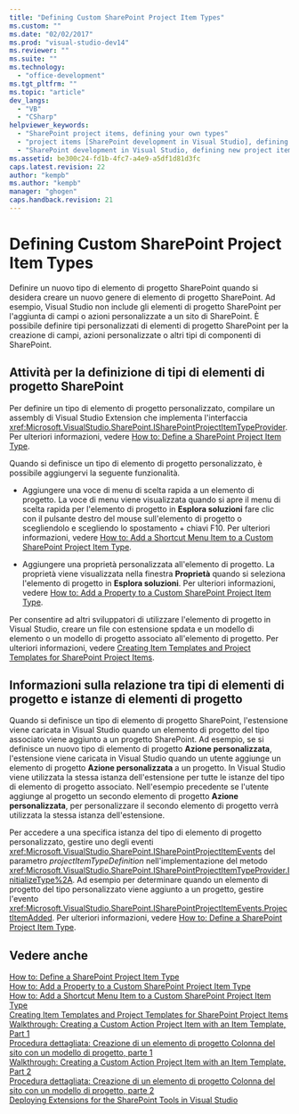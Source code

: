 ```yaml
---
title: "Defining Custom SharePoint Project Item Types"
ms.custom: ""
ms.date: "02/02/2017"
ms.prod: "visual-studio-dev14"
ms.reviewer: ""
ms.suite: ""
ms.technology: 
  - "office-development"
ms.tgt_pltfrm: ""
ms.topic: "article"
dev_langs: 
  - "VB"
  - "CSharp"
helpviewer_keywords: 
  - "SharePoint project items, defining your own types"
  - "project items [SharePoint development in Visual Studio], defining your own types"
  - "SharePoint development in Visual Studio, defining new project item types"
ms.assetid: be300c24-fd1b-4fc7-a4e9-a5df1d81d3fc
caps.latest.revision: 22
author: "kempb"
ms.author: "kempb"
manager: "ghogen"
caps.handback.revision: 21
---
```

# Defining Custom SharePoint Project Item Types
  Definire un nuovo tipo di elemento di progetto SharePoint quando si desidera creare un nuovo genere di elemento di progetto SharePoint.  Ad esempio, Visual Studio non include gli elementi di progetto SharePoint per l'aggiunta di campi o azioni personalizzate a un sito di SharePoint.  È possibile definire tipi personalizzati di elementi di progetto SharePoint per la creazione di campi, azioni personalizzate o altri tipi di componenti di SharePoint.  
  
## Attività per la definizione di tipi di elementi di progetto SharePoint  
 Per definire un tipo di elemento di progetto personalizzato, compilare un assembly di Visual Studio Extension che implementa l'interfaccia <xref:Microsoft.VisualStudio.SharePoint.ISharePointProjectItemTypeProvider>.  Per ulteriori informazioni, vedere [How to: Define a SharePoint Project Item Type](../sharepoint/how-to-define-a-sharepoint-project-item-type.md).  
  
 Quando si definisce un tipo di elemento di progetto personalizzato, è possibile aggiungervi la seguente funzionalità.  
  
-   Aggiungere una voce di menu di scelta rapida a un elemento di progetto.  La voce di menu viene visualizzata quando si apre il menu di scelta rapida per l'elemento di progetto in **Esplora soluzioni** fare clic con il pulsante destro del mouse sull'elemento di progetto o scegliendolo e scegliendo lo spostamento \+ chiavi F10.  Per ulteriori informazioni, vedere [How to: Add a Shortcut Menu Item to a Custom SharePoint Project Item Type](../sharepoint/how-to-add-a-shortcut-menu-item-to-a-custom-sharepoint-project-item-type.md).  
  
-   Aggiungere una proprietà personalizzata all'elemento di progetto.  La proprietà viene visualizzata nella finestra **Proprietà** quando si seleziona l'elemento di progetto in **Esplora soluzioni**.  Per ulteriori informazioni, vedere [How to: Add a Property to a Custom SharePoint Project Item Type](../sharepoint/how-to-add-a-property-to-a-custom-sharepoint-project-item-type.md).  
  
 Per consentire ad altri sviluppatori di utilizzare l'elemento di progetto in Visual Studio, creare un file con estensione spdata e un modello di elemento o un modello di progetto associato all'elemento di progetto.  Per ulteriori informazioni, vedere [Creating Item Templates and Project Templates for SharePoint Project Items](../sharepoint/creating-item-templates-and-project-templates-for-sharepoint-project-items.md).  
  
## Informazioni sulla relazione tra tipi di elementi di progetto e istanze di elementi di progetto  
 Quando si definisce un tipo di elemento di progetto SharePoint, l'estensione viene caricata in Visual Studio quando un elemento di progetto del tipo associato viene aggiunto a un progetto SharePoint.  Ad esempio, se si definisce un nuovo tipo di elemento di progetto **Azione personalizzata**, l'estensione viene caricata in Visual Studio quando un utente aggiunge un elemento di progetto **Azione personalizzata** a un progetto.  In Visual Studio viene utilizzata la stessa istanza dell'estensione per tutte le istanze del tipo di elemento di progetto associato.  Nell'esempio precedente se l'utente aggiunge al progetto un secondo elemento di progetto **Azione personalizzata**, per personalizzare il secondo elemento di progetto verrà utilizzata la stessa istanza dell'estensione.  
  
 Per accedere a una specifica istanza del tipo di elemento di progetto personalizzato, gestire uno degli eventi <xref:Microsoft.VisualStudio.SharePoint.ISharePointProjectItemEvents> del parametro *projectItemTypeDefinition* nell'implementazione del metodo <xref:Microsoft.VisualStudio.SharePoint.ISharePointProjectItemTypeProvider.InitializeType%2A>.  Ad esempio per determinare quando un elemento di progetto del tipo personalizzato viene aggiunto a un progetto, gestire l'evento <xref:Microsoft.VisualStudio.SharePoint.ISharePointProjectItemEvents.ProjectItemAdded>.  Per ulteriori informazioni, vedere [How to: Define a SharePoint Project Item Type](../sharepoint/how-to-define-a-sharepoint-project-item-type.md).  
  
## Vedere anche  
 [How to: Define a SharePoint Project Item Type](../sharepoint/how-to-define-a-sharepoint-project-item-type.md)   
 [How to: Add a Property to a Custom SharePoint Project Item Type](../sharepoint/how-to-add-a-property-to-a-custom-sharepoint-project-item-type.md)   
 [How to: Add a Shortcut Menu Item to a Custom SharePoint Project Item Type](../sharepoint/how-to-add-a-shortcut-menu-item-to-a-custom-sharepoint-project-item-type.md)   
 [Creating Item Templates and Project Templates for SharePoint Project Items](../sharepoint/creating-item-templates-and-project-templates-for-sharepoint-project-items.md)   
 [Walkthrough: Creating a Custom Action Project Item with an Item Template, Part 1](../sharepoint/walkthrough-creating-a-custom-action-project-item-with-an-item-template-part-1.md)   
 [Procedura dettagliata: Creazione di un elemento di progetto Colonna del sito con un modello di progetto, parte 1](../sharepoint/walkthrough-creating-a-site-column-project-item-with-a-project-template-part-1.md)   
 [Walkthrough: Creating a Custom Action Project Item with an Item Template, Part 2](../sharepoint/walkthrough-creating-a-custom-action-project-item-with-an-item-template-part-2.md)   
 [Procedura dettagliata: Creazione di un elemento di progetto Colonna del sito con un modello di progetto, parte 2](../sharepoint/walkthrough-creating-a-site-column-project-item-with-a-project-template-part-2.md)   
 [Deploying Extensions for the SharePoint Tools in Visual Studio](../sharepoint/deploying-extensions-for-the-sharepoint-tools-in-visual-studio.md)  
  
  